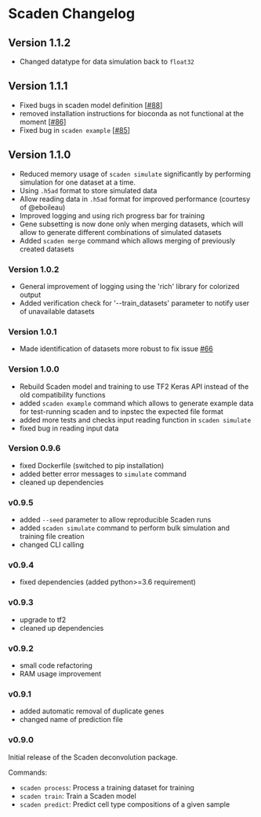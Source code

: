 # Scaden Changelog

## Version 1.1.2

* Changed datatype for data simulation back to `float32`

## Version 1.1.1

* Fixed bugs in scaden model definition [[#88](https://github.com/KevinMenden/scaden/issues/88)]
* removed installation instructions for bioconda as not functional at the moment [[#86](https://github.com/KevinMenden/scaden/issues/86)]
* Fixed bug in `scaden example` [[#85](https://github.com/KevinMenden/scaden/issues/85)]

## Version 1.1.0

* Reduced memory usage of `scaden simulate` significantly by performing simulation for one dataset at a time.
* Using `.h5ad` format to store simulated data
* Allow reading data in `.h5ad` format for improved performance (courtesy of @eboileau)
* Improved logging and using rich progress bar for training
* Gene subsetting is now done only when merging datasets, which will allow to generate different combinations
of simulated datasets
* Added `scaden merge` command which allows merging of previously created datasets  

### Version 1.0.2

* General improvement of logging using the 'rich' library for colorized output
* Added verification check for '--train_datasets' parameter to notify user of 
  unavailable datasets

### Version 1.0.1

* Made identification of datasets more robust to fix issue [#66](https://github.com/KevinMenden/scaden/issues/66)

### Version 1.0.0

* Rebuild Scaden model and training to use TF2 Keras API instead of the old compatibility functions 
* added `scaden example` command which allows to generate example data for test-running scaden and to inpstec the expected file format
* added more tests and checks input reading function in `scaden simulate`
* fixed bug in reading input data

### Version 0.9.6

* fixed Dockerfile (switched to pip installation)
* added better error messages to `simulate` command
* cleaned up dependencies

### v0.9.5

* added `--seed` parameter to allow reproducible Scaden runs
* added `scaden simulate` command to perform bulk simulation and training file creation
* changed CLI calling

### v0.9.4

* fixed dependencies (added python>=3.6 requirement)

### v0.9.3

* upgrade to tf2
* cleaned up dependencies

### v0.9.2

* small code refactoring
* RAM usage improvement

### v0.9.1

* added automatic removal of duplicate genes
* changed name of prediction file

### v0.9.0   

Initial release of the Scaden deconvolution package.

Commands:

* `scaden process`: Process a training dataset for training
* `scaden train`: Train a Scaden model
* `scaden predict`: Predict cell type compositions of a given sample